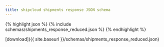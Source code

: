 ```yaml
---
title: shipcloud shipments response JSON schema
---
```


{% highlight json %}
{% include schemas/shipments_response_reduced.json %}
{% endhighlight %}

<i class="fas fa-download"></i> [download]({{ site.baseurl }}/schemas/shipments_response_reduced.json)
